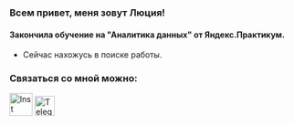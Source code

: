 ### Всем привет, меня зовут Люция!
#### Закончила обучение  на "Аналитика данных" от Яндекс.Практикум.
  * Сейчас нахожусь в поиске работы.

### Связаться со мной можно:
<!DOCTYPE html>
<html>
 <head>
  <meta charset="utf-8">
 </head>
 <body>
  <p>
   <a href="https://instagram.com/lyutsiyaa"><img src="https://icon-library.com/images/instagram-logo-eps-png-inspiring-instagram-logo-vector-free-download-21-for-your-logo-design-ideas-with-instagram-logo-vector-free-download-1600.png" width="40" 
   height="40" alt="Inst"></a>
   <a href="https://t.me/lyutsiya"><img src="https://static.wixstatic.com/media/8615f7_9203b8a29e16433cbb4ff56e2e677aa6~mv2.png" width="35" 
   height="35" alt="Telegram"></a>
  </p>
 </body>
</html>
